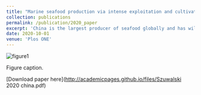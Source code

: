 ```yaml
---
title: "Marine seafood production via intense exploitation and cultivation in China: costs, benefits, and risks"
collection: publications
permalink: /publication/2020_paper
excerpt: 'China is the largest producer of seafood globally and has wild-capture fisheries and cultivation capacity larger than any other country on the planet.'
date: 2020-10-01
venue: 'Plos ONE'
---
```



![figure1](https://szuwalski.github.io/files/chinamap.png)

Figure caption. 

[Download paper here](http://academicpages.github.io/files/Szuwalski 2020 china.pdf)

